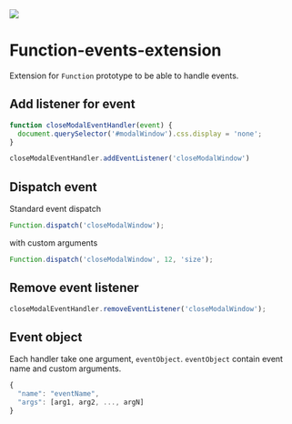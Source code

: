 <img src="https://travis-ci.org/Alcadur/Function-events-extension.svg?branch=master">

# Function-events-extension
Extension for `Function` prototype to be able to handle events.

## Add listener for event
```javascript
function closeModalEventHandler(event) {
  document.querySelector('#modalWindow').css.display = 'none';
}

closeModalEventHandler.addEventListener('closeModalWindow')
```

## Dispatch event
Standard event dispatch
```javascript
Function.dispatch('closeModalWindow');
```

with custom arguments
```javascript
Function.dispatch('closeModalWindow', 12, 'size');
```

## Remove event listener
```javascript
closeModalEventHandler.removeEventListener('closeModalWindow');
```

## Event object
Each handler take one argument, `eventObject`.
`eventObject` contain event name and custom arguments.
```javascript
{
  "name": "eventName",
  "args": [arg1, arg2, ..., argN]
}
```
